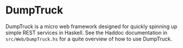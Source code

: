 # DumpTruck

DumpTruck is a micro web framework designed for quickly spinning up simple REST
services in Haskell. See the Haddoc documentation in `src/Web/DumpTruck.hs` for
a quite overview of how to use DumpTruck.

